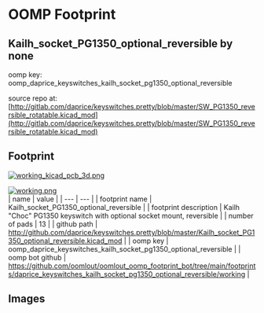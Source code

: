 # OOMP Footprint  
## Kailh_socket_PG1350_optional_reversible  by none  
  
oomp key: oomp_daprice_keyswitches_kailh_socket_pg1350_optional_reversible  
  
source repo at: [http://gitlab.com/daprice/keyswitches.pretty/blob/master/SW_PG1350_reversible_rotatable.kicad_mod](http://gitlab.com/daprice/keyswitches.pretty/blob/master/SW_PG1350_reversible_rotatable.kicad_mod)  
## Footprint  
  
[![working_kicad_pcb_3d.png](working_kicad_pcb_3d_600.png)](working_kicad_pcb_3d.png)  
  
[![working.png](working_600.png)](working.png)  
| name | value | 
| --- | --- | 
| footprint name | Kailh_socket_PG1350_optional_reversible | 
| footprint description | Kailh "Choc" PG1350 keyswitch with optional socket mount, reversible | 
| number of pads | 13 | 
| github path | http://github.com/daprice/keyswitches.pretty/blob/master/Kailh_socket_PG1350_optional_reversible.kicad_mod | 
| oomp key | oomp_daprice_keyswitches_kailh_socket_pg1350_optional_reversible | 
| oomp bot github | https://github.com/oomlout/oomlout_oomp_footprint_bot/tree/main/footprints/daprice_keyswitches_kailh_socket_pg1350_optional_reversible/working | 
## Images  
